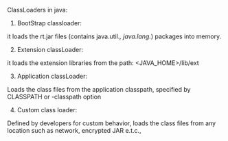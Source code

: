 ClassLoaders in java:


1. BootStrap classloader:

it loads the rt.jar files  (contains java.util.*, java.lang.*) packages into memory.

2. Extension classLoader:

it loads the extension libraries from the path: <JAVA_HOME>/lib/ext

3. Application classLoader:

Loads the class files from the application classpath, specified by CLASSPATH or -classpath option

4. Custom class loader:

Defined by developers for custom behavior, loads the class files from any location 
such as network, encrypted JAR e.t.c.,